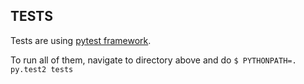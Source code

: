 ## TESTS

Tests are using [pytest framework](https://docs.pytest.org/en/latest/).

To run all of them, navigate to directory above and do
`$ PYTHONPATH=. py.test2 tests`
